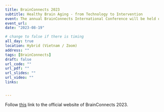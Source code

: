 ```yaml
---
title: BrainConnects 2023
subtitle: Healthy Brain Aging - from Technology to Intervention
event: The annual BrainConnects International Conference will be held on 19 August 2023. Abstracts based on topics including (but not limited to) Brain-Computer Interface, Neural Imaging, AI applications in aging neuroscience, molecular and cellular pathology of aging disorders and treatments for aging , are currently being accepted. Deadline for submission is **1st July 2023**. 
event_url:
date: "2023-08-19"

# change to false if there is timing
all_day: true
location: Hybrid (Vietnam / Zoom)
address: ""
tags: [BrainConnects]
draft: false
url_code: ""
url_pdf: ""
url_slides: ""
url_video: ""
links:


---
```


Follow [this](https://www.brainconnects2023.com/) link to the official website of BrainConnects 2023.
